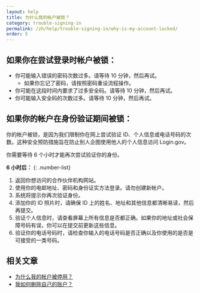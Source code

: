 ```yaml
---
layout: help
title: 为什么我的帐户被锁？
category: trouble-signing-in
permalink: /zh/help/trouble-signing-in/why-is-my-account-locked/
order: 5
---
```


## 如果你在尝试登录时帐户被锁：

* 你可能输入错误的密码次数过多。请等待 10 分钟，然后再试。
  * 如果你忘记了密码，请按照密码重设流程操作。
* 你可能在这段时间内要求了过多安全码。请等待 10 分钟，然后再试。
* 你可能输入安全码的次数过多。请等待 10 分钟，然后再试。

## 如果你的帐户在身份验证期间被锁：

你的帐户被锁，是因为我们限制你在网上尝试验证 ID、个人信息或电话号码的次数。这种安全预防措施旨在防止别人企图使用他人的个人信息访问 Login.gov。

你需要等待 6 个小时才能再次尝试验证你的身份。

**6 小时后：**
{: .number-list}

1. 返回你想访问的合作伙伴机构网站。
1. 使用你的电邮地址、密码和身份证实方法登录。请勿创建新帐户。
1. 系统将提示你再次验证身份。
1. 添加你的 ID 照片时，请确保 ID 上的姓名、地址和其他信息都清晰易读，然后再提交。
1. 验证个人信息时，请查看屏幕上所有信息是否都正确。如果你的地址或社会保障号码有误，你可以在提交前更新这些信息。
1. 验证你的电话号码时，请检查你输入的电话号码是否正确以及你使用的是否是可接受的一类号码。

## 相关文章

* [为什么我的帐户被停用？](#)
* [我如何删除自己的账户？](#)
